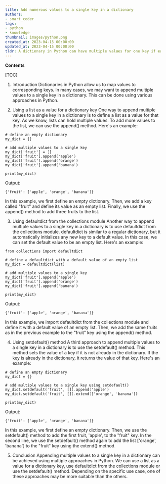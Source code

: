```yaml
---
title: Add numerous values to a single key in a dictionary
authors:
- smart_coder
tags:
- python
- knowledge
thumbnail: images/python.png
created_at: 2023-04-15 00:00:00
updated_at: 2023-04-15 00:00:00
tldr: A dictionary in Python can have multiple values for one key if each value is stored as a list, tuple or set.
---
```


**Contents**

[TOC]

1. Introduction
Dictionaries in Python allow us to map values to corresponding keys. In many cases, we may want to append multiple values to a single key in a dictionary. This can be done using various approaches in Python.

2. Using a list as a value for a dictionary key
One way to append multiple values to a single key in a dictionary is to define a list as a value for that key. As we know, lists can hold multiple values. To add more values to the list, we can use the append() method. Here's an example:

```
# define an empty dictionary
my_dict = {}

# add multiple values to a single key
my_dict['fruit'] = []
my_dict['fruit'].append('apple')
my_dict['fruit'].append('orange')
my_dict['fruit'].append('banana')

print(my_dict)
```

Output:
```
{'fruit': ['apple', 'orange', 'banana']}
```

In this example, we first define an empty dictionary. Then, we add a key called "fruit" and define its value as an empty list. Finally, we use the append() method to add three fruits to the list.

3. Using defaultdict from the collections module
Another way to append multiple values to a single key in a dictionary is to use defaultdict from the collections module. defaultdict is similar to a regular dictionary, but it automatically initializes any new key to a default value. In this case, we can set the default value to be an empty list. Here's an example:

```
from collections import defaultdict

# define a defaultdict with a default value of an empty list
my_dict = defaultdict(list)

# add multiple values to a single key
my_dict['fruit'].append('apple')
my_dict['fruit'].append('orange')
my_dict['fruit'].append('banana')

print(my_dict)
```

Output:
```
{'fruit': ['apple', 'orange', 'banana']}
```

In this example, we import defaultdict from the collections module and define it with a default value of an empty list. Then, we add the same fruits as in the previous example to the "fruit" key using the append() method.

4. Using setdefault() method
A third approach to append multiple values to a single key in a dictionary is to use the setdefault() method. This method sets the value of a key if it is not already in the dictionary. If the key is already in the dictionary, it returns the value of that key. Here's an example:

```
# define an empty dictionary
my_dict = {}

# add multiple values to a single key using setdefault()
my_dict.setdefault('fruit', []).append('apple')
my_dict.setdefault('fruit', []).extend(['orange', 'banana'])

print(my_dict)
```
Output:
```
{'fruit': ['apple', 'orange', 'banana']}
```

In this example, we first define an empty dictionary. Then, we use the setdefault() method to add the first fruit, 'apple', to the "fruit" key. In the second line, we use the setdefault() method again to add the list ['orange', 'banana'] to the "fruit" key using the extend() method. 

5. Conclusion
Appending multiple values to a single key in a dictionary can be achieved using multiple approaches in Python. We can use a list as a value for a dictionary key, use defaultdict from the collections module or use the setdefault() method. Depending on the specific use case, one of these approaches may be more suitable than the others.
